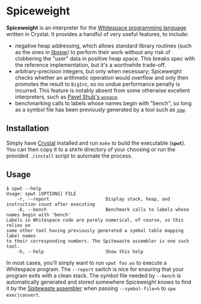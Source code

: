 # Spiceweight

**Spiceweight** is an interpreter for the [Whitespace programming language](https://en.wikipedia.org/wiki/Whitespace_(programming_language)) written in Crystal. It provides a handful of very useful features, to include:

* negative heap addressing, which allows standard library routines (such as the ones in [libspw](https://github.com/collidedscope/spitewaste/tree/master/lib/spitewaste/libspw)) to perform their work without any risk of clobbering the "user" data in positive heap space. This breaks spec with the reference implementation, but it's a worthwhile trade-off.
* arbitrary-precision integers, but only when necessary; Spiceweight checks whether an arithmetic operation would overflow and only then promotes the result to `BigInt`, so no undue performance penalty is incurred. This feature is notably absent from some otherwise excellent interpreters, such as [Pavel Shub's `wspace`](http://pavelshub.com/blog/2010/10/wspace/).
* benchmarking calls to labels whose names begin with "bench", so long as a symbol file has been previously generated by a tool such as [`spw`](../../../spitewaste).

## Installation

Simply have [Crystal](https://crystal-lang.org/install/) installed and run `make` to build the executable (**`spwt`**). You can then copy it to a `$PATH` directory of your choosing or run the provided `./install` script to automate the process.

## Usage
```
$ spwt --help
Usage: spwt [OPTIONS] FILE
    -r, --report                     Display stack, heap, and instruction count after executing
    -b, --bench                      Benchmark calls to labels whose names begin with 'bench'
Labels in Whitespace code are purely numerical, of course, so this relies on
some other tool having previously generated a symbol table mapping label names
to their corresponding numbers. The Spitewaste assembler is one such tool.
    -h, --help                       Show this help
```
In most cases, you'll simply want to run `spwt foo.ws` to execute a Whitespace program. The `--report` switch is nice for ensuring that your program exits with a clean stack. The symbol file needed by `--bench` is automatically generated and stored somewhere Spiceweight knows to find it by the [Spitewaste assembler](../../../spitewaste) when passing `--symbol-file=%` to `spw exec|convert`.
